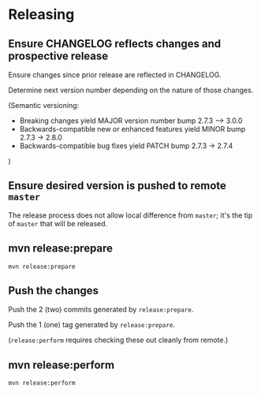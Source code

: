 # Releasing

## Ensure CHANGELOG reflects changes and prospective release

Ensure changes since prior release are reflected in CHANGELOG.

Determine next version number depending on the nature of those changes.

(Semantic versioning:

+ Breaking changes yield MAJOR version number bump 2.7.3 --> 3.0.0
+ Backwards-compatible new or enhanced features yield MINOR bump 2.7.3 -> 2.8.0
+ Backwards-compatible bug fixes yield PATCH bump 2.7.3 -> 2.7.4

)

## Ensure desired version is pushed to remote `master`

The release process does not allow local difference from `master`; it's the tip
of `master` that will be released.

## mvn release:prepare

`mvn release:prepare`

## Push the changes

Push the 2 (two) commits generated by `release:prepare`.

Push the 1 (one) tag generated by `release:prepare`.

(`release:perform` requires checking these out cleanly from remote.)

## mvn release:perform

`mvn release:perform`

